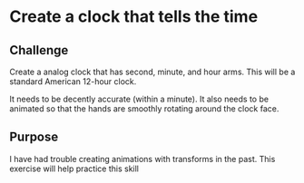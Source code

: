 # Create a clock that tells the time

## Challenge

Create a analog clock that has second, minute, and hour arms. This will be a standard American 12-hour clock.

It needs to be decently accurate (within a minute). It also needs to be animated so that the hands are smoothly rotating around the clock face.

## Purpose

I have had trouble creating animations with transforms in the past. This exercise will help practice this skill